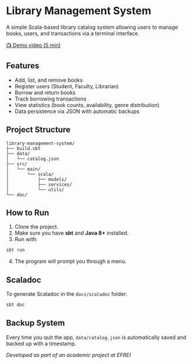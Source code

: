 # Library Management System

A simple Scala-based library catalog system allowing users to manage books, users, and transactions via a terminal interface.

[📺 Demo video (5 min)](https://youtu.be/T2J2i9RL9IQ)

## Features

- Add, list, and remove books
- Register users (Student, Faculty, Librarian)
- Borrow and return books
- Track borrowing transactions
- View statistics (book counts, availability, genre distribution)
- Data persistence via JSON with automatic backups

## Project Structure

```
library-management-system/
├── build.sbt
├── data/
│   └── catalog.json
├── src/
│   └── main/
│       └── scala/
│           ├── models/
│           ├── services/
│           └── utils/
└── doc/
```

## How to Run

1. Clone the project.
2. Make sure you have **sbt** and **Java 8+** installed.
3. Run with:

```bash
sbt run
```

4. The program will prompt you through a menu.

## Scaladoc

To generate Scaladoc in the `docs/scaladoc` folder:

```bash
sbt doc
```

## Backup System

Every time you quit the app, `data/catalog.json` is automatically saved and backed up with a timestamp.


_Developed as part of an academic project at EFREI_
